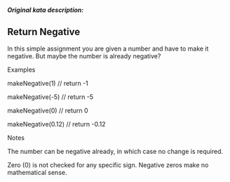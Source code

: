 ##### Original kata description:

## Return Negative

In this simple assignment you are given a number and have to make it negative. But maybe the number is already negative?

Examples

makeNegative(1)    // return -1

makeNegative(-5)   // return -5

makeNegative(0)    // return 0

makeNegative(0.12) // return -0.12

Notes

The number can be negative already, in which case no change is required.

Zero (0) is not checked for any specific sign. Negative zeros make no mathematical sense.